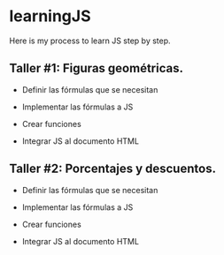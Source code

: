 # learningJS

Here is my process to learn JS step by step.

## Taller #1: Figuras geométricas.

- Definir las fórmulas que se necesitan

- Implementar las fórmulas a JS

- Crear funciones

- Integrar JS al documento HTML

## Taller #2: Porcentajes y descuentos.

- Definir las fórmulas que se necesitan

- Implementar las fórmulas a JS

- Crear funciones

- Integrar JS al documento HTML

